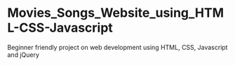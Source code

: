 # Movies_Songs_Website_using_HTML-CSS-Javascript
Beginner friendly project on web development using HTML, CSS, Javascript and jQuery
